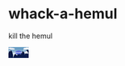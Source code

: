 # whack-a-hemul
kill the hemul 

[<img alt="alt_text" width="40px" src="dist/img/mainbg.png" />]([https://www.google.com/](https://github.com/EH0S/whack-a-hemul/blob/main/dist/img/mainbg.png)https://github.com/EH0S/whack-a-hemul/blob/main/dist/img/mainbg.png)
